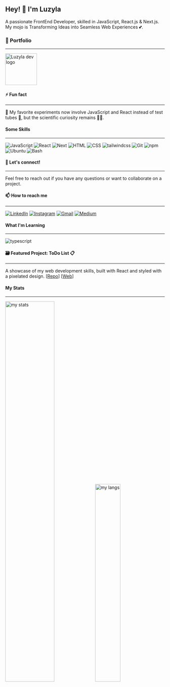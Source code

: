 ## Hey! 👋 I'm Luzyla

A passionate FrontEnd Developer, skilled in JavaScript, React.js & Next.js. My mojo is Transforming Ideas into Seamless Web Experiences 💕.

### 🔗 Portfolio

---

[<img alt="Luzyla dev logo" src="https://luzyla.dev/images/luzyla-dev-logo-transp.png" style="width: 100px">](https://luzyla.dev/)

#### ⚡ Fun fact

---

🧪 My favorite experiments now involve JavaScript and React instead of test tubes 🧬, but the scientific curiosity remains 🔬🧠.

#### Some Skills

---

<img alt="JavaScript" src="https://img.shields.io/badge/javascript-grey?logo=javascript"> <img alt="React" src="https://img.shields.io/badge/react-grey?logo=react"> <img alt="Next" src="https://img.shields.io/badge/next-grey?logo=nextdotjs"> <img alt="HTML" src="https://img.shields.io/badge/html5-grey?logo=html5"> <img alt="CSS" src="https://img.shields.io/badge/css3-grey?logo=css3"> <img alt="tailwindcss" src="https://img.shields.io/badge/tailwind CSS-grey?logo=tailwindcss"> <img alt="Git" src="https://img.shields.io/badge/git-grey?logo=git"> <img alt="npm" src="https://img.shields.io/badge/npm-grey?logo=npm"> <img alt="Ubuntu" src="https://img.shields.io/badge/ubuntu-grey?logo=ubuntu"> <img alt="Bash" src="https://img.shields.io/badge/bash-grey?logo=gnubash">

#### 🛜 **Let's connect!**

---

Feel free to reach out if you have any questions or want to collaborate on a project.

#### 📫 How to reach me

---

[<img alt="LinkedIn" src="https://img.shields.io/badge/LinkedIn-gray?logo=linkedin">](https://linkedin.com/in/luzyla)
[<img alt="Instagram" src="https://img.shields.io/badge/Instagram-gray?logo=instagram">](https://www.instagram.com/luzyla.dev/)
[<img alt="Gmail" src="https://img.shields.io/badge/Gmail-gray?logo=gmail">](mailto:luzyla@gmail.com)
[<img alt="Medium" src="https://img.shields.io/badge/Medium-gray?logo=medium">](https://medium.com/@luzyla/)

#### What I'm Learning

---

<img alt="typescript" src="https://img.shields.io/badge/typescript-grey?logo=typescript">

#### 🗃️ Featured Project: ToDo List 📋

---

A showcase of my web development skills, built with React and styled with a pixelated design. [[Repo](https://github.com/Luzyla/todomachine-react-platzi)] [[Web](https://luzyla.github.io/todomachine-react-platzi/)]

#### My Stats

---

<img alt='my stats' aling="left" width='55.5%' src='https://github-readme-stats.vercel.app/api?username=luzyla&theme=radical&show_icons=true&show=reviews,discussions_started,discussions_answered,prs_merged,prs_merged_percentage' /> <img alt='my langs' aling="left" width='40%' src='https://github-readme-stats.vercel.app/api/top-langs/?username=luzyla&theme=radical&show_icons=true&size_weight=0.5&count_weight=0.5' />

<!--
**Luzyla/luzyla** is a ✨ _special_ ✨ repository because its `README.md` (this file) appears on your GitHub profile.

Here are some ideas to get you started:

- 🔭 I’m currently working on ...
- 🌱 I’m currently learning ...
- 👯 I’m looking to collaborate on ...
- 🤔 I’m looking for help with ...
- 💬 Ask me about ...
- 📫 How to reach me: ...
- 😄 Pronouns: ...
- ⚡ Fun fact: ...
-->
